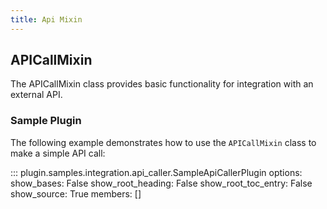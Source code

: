 ```yaml
---
title: Api Mixin
---
```


## APICallMixin

The APICallMixin class provides basic functionality for integration with an external API.

### Sample Plugin

The following example demonstrates how to use the `APICallMixin` class to make a simple API call:

::: plugin.samples.integration.api_caller.SampleApiCallerPlugin
    options:
        show_bases: False
        show_root_heading: False
        show_root_toc_entry: False
        show_source: True
        members: []
